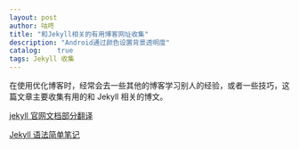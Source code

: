 ```yaml
---
layout: post
author: 咕咚
title: "和Jekyll相关的有用博客网址收集"
description: "Android通过颜色设置背景透明度"
catalog:    true
tags: Jekyll 收集
---
```

在使用优化博客时，经常会去一些其他的博客学习别人的经验，或者一些技巧，这篇文章主要收集有用的和 Jekyll 相关的博文。

[jekyll 官网文档部分翻译](http://blog.csdn.net/maoxunxing/article/details/40479753)

[Jekyll 语法简单笔记](http://ju.outofmemory.cn/entry/98471)
